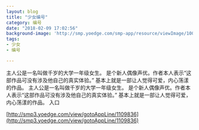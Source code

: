 ```yaml
---
layout: blog
title: "少女编号"
category: 编号
date: "2018-02-09 17:02:56"
background-image: 'http://smp.yoedge.com/smp-app/resource/viewImage/1002575appline.png'
tags:
- 少女
- 编号

---
```

主人公是一名叫做千岁的大学一年级女生。 是个新人偶像声优。作者本人表示“这部作品可没有涉及他自己的真实体验。” 基本上就是一部让人觉得可爱，内心荡漾的作品。
主人公是一名叫做千岁的大学一年级女生。 是个新人偶像声优。作者本人表示“这部作品可没有涉及他自己的真实体验。” 基本上就是一部让人觉得可爱，内心荡漾的作品。
入口

[http://smp3.yoedge.com/view/gotoAppLine/1109836](http://smp3.yoedge.com/view/gotoAppLine/1109836)

        
